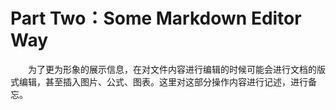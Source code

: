 # Part Two：Some Markdown Editor Way
&#8195;&#8195;为了更为形象的展示信息，在对文件内容进行编辑的时候可能会进行文档的版式编辑，甚至插入图片、公式、图表。这里对这部分操作内容进行记述，进行备忘。

